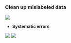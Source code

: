 ### Clean up mislabeled data

<img src='https://raw.githubusercontent.com/yujuezhao/deeplearning-course/master/3%E3%80%81Structuring%20Machine%20Learning%20Projects/02_ml-strategy-2/01_error-analysis/images/3.PNG'>

* **Systematic errors**

<img src='https://raw.githubusercontent.com/yujuezhao/deeplearning-course/master/3%E3%80%81Structuring%20Machine%20Learning%20Projects/02_ml-strategy-2/01_error-analysis/images/4.PNG'>

<img src='https://raw.githubusercontent.com/yujuezhao/deeplearning-course/master/3%E3%80%81Structuring%20Machine%20Learning%20Projects/02_ml-strategy-2/01_error-analysis/images/5.PNG'>

